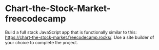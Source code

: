 # Chart-the-Stock-Market-freecodecamp
Build a full stack JavaScript app that is functionally similar to this: https://chart-the-stock-market.freecodecamp.rocks/. Use a site builder of your choice to complete the project.
